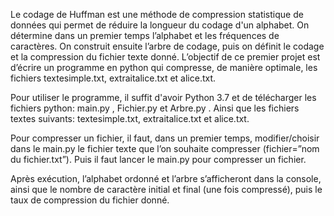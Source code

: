 Le codage de Huffman est une méthode de compression statistique de données qui permet de réduire la longueur du codage d'un alphabet.
On détermine dans un premier temps l’alphabet et les fréquences de caractères. On construit ensuite l’arbre de codage, puis on définit le codage et la compression du fichier texte donné.
L’objectif de ce premier projet est d’écrire un programme en python qui compresse, de manière optimale, les fichiers textesimple.txt, extraitalice.txt et alice.txt.

Pour utiliser le programme, il suffit d'avoir Python 3.7 et de télécharger les fichiers python: main.py , Fichier.py et Arbre.py .                                        Ainsi que les fichiers textes suivants: textesimple.txt, extraitalice.txt et alice.txt.

Pour compresser un fichier, il faut, dans un premier temps, modifier/choisir dans le main.py le fichier texte que l’on souhaite compresser (fichier=”nom du fichier.txt”).
Puis il faut lancer le main.py pour compresser un fichier. 

Après exécution, l’alphabet ordonné et l’arbre s’afficheront dans la console, ainsi que le nombre de caractère initial et final (une fois compressé), puis le taux de compression du fichier donné. 

